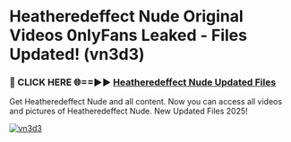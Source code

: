 # Heatheredeffect Nude Original Videos 0nlyFans Leaked - Files Updated! (vn3d3)

<h3>🔴 CLICK HERE 🌐==►► <a href="https://tinyurl.com/yrmya6cz" rel="nofollow">Heatheredeffect Nude Updated Files</a></h3>

Get Heatheredeffect Nude and all content. Now you can access all videos and pictures of Heatheredeffect Nude. New Updated Files 2025!

[![vn3d3](https://i.imgur.com/FMdXYCs.gif)](https://tinyurl.com/yrmya6cz)
